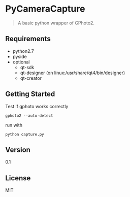 PyCameraCapture
=========

> A basic python wrapper of GPhoto2.

Requirements
-----------
  - python2.7
  - pyside
  - optional
    - qt-sdk
    - qt-designer (on linux:/usr/share/qt4/bin/designer)
    - qt-creator


Getting Started
--------------
Test if gphoto works correctly
```
gphoto2 --auto-detect
```
run with
```
python capture.py
```

Version
----

0.1


License
----

MIT
